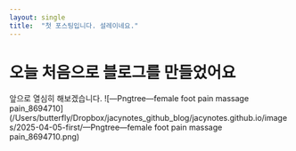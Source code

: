 ```yaml
---
layout: single
title:  "첫 포스팅입니다. 설레이네요."
---
```


# 오늘 처음으로 블로그를 만들었어요

앞으로 열심히 해보겠습니다. ![—Pngtree—female foot pain massage pain_8694710](/Users/butterfly/Dropbox/jacynotes_github_blog/jacynotes.github.io/images/2025-04-05-first/—Pngtree—female foot pain massage pain_8694710.png)
